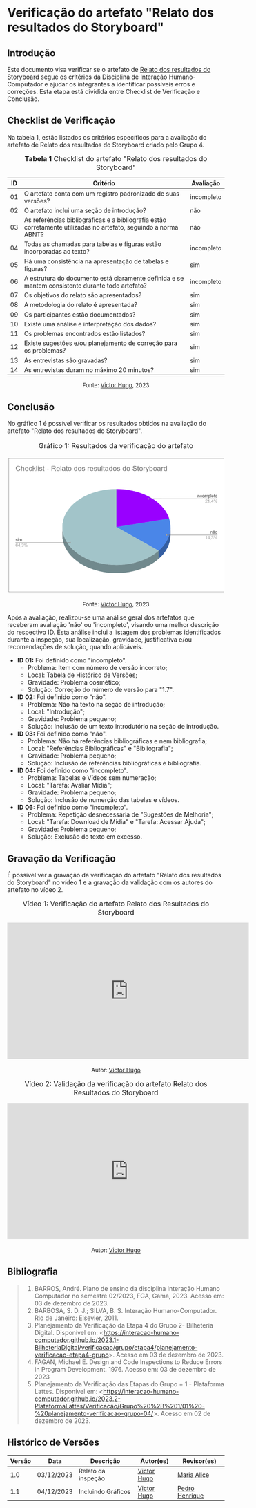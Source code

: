 # Verificação do artefato "Relato dos resultados do Storyboard"

## Introdução

Este documento visa verificar se o artefato de [Relato dos resultados do Storyboard](../../../../design_avalaiacao_desenvolvimento/nivel1/storyboard/relato_resultados.md) segue os critérios da Disciplina de Interação Humano-Computador e ajudar os integrantes a identificar possíveis erros e correções. Esta etapa está dividida entre Checklist de Verificação e Conclusão.


## Checklist de Verificação

Na tabela 1, estão listados os critérios específicos para a avaliação do artefato de Relato dos resultados do Storyboard criado pelo Grupo 4.

<font size="3"><p style="text-align: center"><b>Tabela 1</b> Checklist do artefato "Relato dos resultados do Storyboard" </p></font>

| ID  | Critério                                                                                                         | Avaliação |
| --- | ---------------------------------------------------------------------------------------------------------------- | --------- |
| 01  | O artefato conta com um registro padronizado de suas versões?                                                    | incompleto |
| 02  | O artefato inclui uma seção de introdução?                                                                       | não |
| 03  | As referências bibliográficas e a bibliografia estão corretamente utilizadas no artefato, seguindo a norma ABNT? | não |
| 04  | Todas as chamadas para tabelas e figuras estão incorporadas ao texto?                                            | incompleto |
| 05  | Há uma consistência na apresentação de tabelas e figuras?                                                        | sim |
| 06  | A estrutura do documento está claramente definida e se mantem consistente durante todo artefato?                 | incompleto |
| 07  | Os objetivos do relato são apresentados?                                                                         | sim |
| 08  | A metodologia do relato é apresentada?                                                                           | sim |
| 09  | Os participantes estão documentados?                                                                             | sim |
| 10  | Existe uma análise e interpretação dos dados?                                                                    | sim |
| 11  | Os problemas encontrados estão listados?                                                                         | sim |
| 12  | Existe sugestões e/ou planejamento de correção para os problemas?                                                | sim |
| 13  | As entrevistas são gravadas?                                                                                     | sim |
| 14  | As entrevistas duram no máximo 20 minutos?                                                                       | sim |

<font size="2"><p style="text-align: center">Fonte: [Victor Hugo](https://github.com/ViictorHugoo), 2023</p></font>

## Conclusão

No gráfico 1 é possível verificar os resultados obtidos na avaliação do artefato "Relato dos resultados do Storyboard".

<center>
<font size="3"><p style="text-align: center"> Gráfico 1: Resultados da verificação do artefato</p></font>

![Gráfico de Resultados](../../../../assets/verificacao/checklist-relato-resultados-storyboard.png)

<font size="2"><p style="text-align: center">Fonte: [Victor Hugo](https://github.com/ViictorHugoo), 2023</p></font>
</center>

Após a avaliação, realizou-se uma análise geral dos artefatos que receberam avaliação 'não' ou 'incompleto', visando uma melhor descrição do respectivo ID. Esta análise inclui a listagem dos problemas identificados durante a inspeção, sua localização, gravidade, justificativa e/ou recomendações de solução, quando aplicáveis.

- **ID 01:** Foi definido como "incompleto".
    - Problema: Item com número de versão incorreto;
    - Local: Tabela de Histórico de Versões;
    - Gravidade: Problema cosmético;
    - Solução: Correção do número de versão para "1.7".
- **ID 02:** Foi definido como "não".
    - Problema: Não há texto na seção de introdução;
    - Local: "Introdução";
    - Gravidade: Problema pequeno;
    - Solução: Inclusão de um texto introdutório na seção de introdução.
- **ID 03:** Foi definido como "não".
    - Problema: Não há referências bibliográficas e nem bibliografia;
    - Local: "Referências Bibliográficas" e "Bibliografia";
    - Gravidade: Problema pequeno;
    - Solução: Inclusão de referências bibliográficas e bibliografia.
- **ID 04:** Foi definido como "incompleto".
    - Problema: Tabelas e Vídeos sem numeração;
    - Local: "Tarefa: Avaliar Mídia";
    - Gravidade: Problema pequeno;
    - Solução: Inclusão de numerção das tabelas e vídeos.
- **ID 06:** Foi definido como "incompleto".
    - Problema: Repetição desnecessária de "Sugestões de Melhoria";
    - Local: "Tarefa: Download de Midia" e "Tarefa: Acessar Ajuda";
    - Gravidade: Problema pequeno;
    - Solução: Exclusão do texto em excesso.


## Gravação da Verificação

É possível ver a gravação da verificação do artefato "Relato dos resultados do Storyboard" no vídeo 1 e a gravação da validação com os autores do artefato no vídeo 2.

<center>

<font size="3"><p style="text-align: center">Vídeo 1: Verificação do artefato Relato dos Resultados do Storyboard </p></font>

<iframe width="560" height="315" src="https://www.youtube.com/embed/TJmiMsMCv60?si=L4Sl1QqzRIgbyoih" title="YouTube video player" frameborder="0" allow="accelerometer; autoplay; clipboard-write; encrypted-media; gyroscope; picture-in-picture; web-share" allowfullscreen></iframe>

<font size="2"><p style="text-align: center">Autor: [Victor Hugo](https://github.com/ViictorHugoo)</p></font>
</center>

<center>

<font size="3"><p style="text-align: center">Vídeo 2: Validação da verificação do artefato Relato dos Resultados do Storyboard </p></font>

<iframe width="560" height="315" src="https://www.youtube.com/embed/4kJY6S0PbmM?si=GJp9kDwBKCF-Qw1x" title="YouTube video player" frameborder="0" allow="accelerometer; autoplay; clipboard-write; encrypted-media; gyroscope; picture-in-picture; web-share" allowfullscreen></iframe>

<font size="2"><p style="text-align: center">Autor: [Victor Hugo](https://github.com/ViictorHugoo)</p></font>
</center>

## Bibliografia 

> 1. BARROS, André. Plano de ensino da disciplina Interação Humano Computador no semestre 02/2023, FGA, Gama, 2023. Acesso em: 03 de dezembro de 2023.
> 2. BARBOSA, S. D. J.; SILVA, B. S. Interação Humano-Computador. Rio de Janeiro: Elsevier, 2011.
> 3. Planejamento da Verificação da Etapa 4 do Grupo 2- Bilheteria Digital. Disponível em: <<https://interacao-humano-computador.github.io/2023.1-BilheteriaDigital/verificacao/grupo/etapa4/planejamento-verificacao-etapa4-grupo>>. Acesso em 03 de dezembro de 2023.
> 4. FAGAN, Michael E. Design and Code Inspections to Reduce Errors in Program Development. 1976. Acesso em: 03 de dezembro de 2023
> 5. Planejamento da Verificação das Etapas do Grupo + 1 - Plataforma Lattes. Disponível em: <<https://interacao-humano-computador.github.io/2023.2-PlataformaLattes/Verificação/Grupo%20%2B%201/01%20-%20planejamento-verificacao-grupo-04/>>. Acesso em 02 de dezembro de 2023.

## Histórico de Versões

| Versão | Data       | Descrição                   | Autor(es)                                       | Revisor(es)                                    |
| ------ | ---------- | --------------------------- | ----------------------------------------------- | ---------------------------------------------- |
| 1.0    | 03/12/2023 | Relato da inspeção          | [Victor Hugo](https://github.com/ViictorHugoo) | [Maria Alice](https://github.com/Maliz30)     |
| 1.1    | 04/12/2023 | Incluindo Gráficos          | [Victor Hugo](https://github.com/ViictorHugoo)  | [Pedro Henrique](https://github.com/pedro-hsf) |

